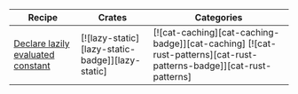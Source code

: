 | Recipe | Crates | Categories |
|--------|--------|------------|
| [Declare lazily evaluated constant][ex-lazy-constant] | [![lazy-static][lazy-static-badge]][lazy-static] | [![cat-caching][cat-caching-badge]][cat-caching]  [![cat-rust-patterns][cat-rust-patterns-badge]][cat-rust-patterns] |

[ex-lazy-constant]: global_static.md#declare-lazily-evaluated-constant
